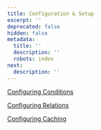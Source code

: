 ```yaml
---
title: Configuration & Setup
excerpt: ''
deprecated: false
hidden: false
metadata:
  title: ''
  description: ''
  robots: index
next:
  description: ''
---
```

[Configuring Conditions](https://docs.capillarytech.com/docs/configuring-conditions)

[Configuring Relations](https://docs.capillarytech.com/docs/configuring-relations)

[Configuring Caching](https://docs.capillarytech.com/docs/configuring-caching)
